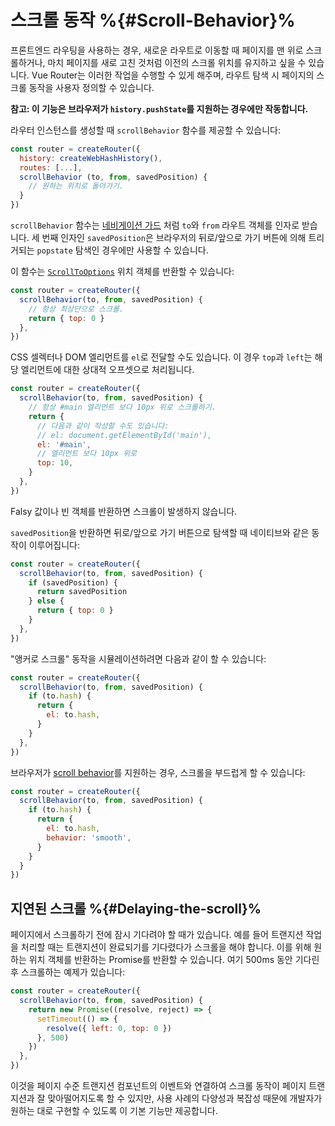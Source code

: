 # 스크롤 동작 %{#Scroll-Behavior}%

<VueSchoolLink v-if="false"
  href="https://vueschool.io/lessons/scroll-behavior"
  title="Learn how to customize scroll behavior"
/>

프론트엔드 라우팅을 사용하는 경우, 새로운 라우트로 이동할 때 페이지를 맨 위로 스크롤하거나, 마치 페이지를 새로 고친 것처럼 이전의 스크롤 위치를 유지하고 싶을 수 있습니다. Vue Router는 이러한 작업을 수행할 수 있게 해주며, 라우트 탐색 시 페이지의 스크롤 동작을 사용자 정의할 수 있습니다.

**참고: 이 기능은 브라우저가 `history.pushState`를 지원하는 경우에만 작동합니다.**

라우터 인스턴스를 생성할 때 `scrollBehavior` 함수를 제공할 수 있습니다:

```js
const router = createRouter({
  history: createWebHashHistory(),
  routes: [...],
  scrollBehavior (to, from, savedPosition) {
    // 원하는 위치로 돌아가기.
  }
})
```

`scrollBehavior` 함수는 [네비게이션 가드](./navigation-guards.md) 처럼 `to`와 `from` 라우트 객체를 인자로 받습니다. 세 번째 인자인 `savedPosition`은 브라우저의 뒤로/앞으로 가기 버튼에 의해 트리거되는 `popstate` 탐색인 경우에만 사용할 수 있습니다.

이 함수는 [`ScrollToOptions`](https://developer.mozilla.org/en-US/docs/Web/API/ScrollToOptions) 위치 객체를 반환할 수 있습니다:

```js
const router = createRouter({
  scrollBehavior(to, from, savedPosition) {
    // 항상 최상단으로 스크롤.
    return { top: 0 }
  },
})
```

CSS 셀렉터나 DOM 엘리먼트를 `el`로 전달할 수도 있습니다. 이 경우 `top`과 `left`는 해당 엘리먼트에 대한 상대적 오프셋으로 처리됩니다.

```js
const router = createRouter({
  scrollBehavior(to, from, savedPosition) {
    // 항상 #main 엘리먼트 보다 10px 위로 스크롤하기.
    return {
      // 다음과 같이 작성할 수도 있습니다:
      // el: document.getElementById('main'),
      el: '#main',
      // 엘리먼트 보다 10px 위로
      top: 10,
    }
  },
})
```

Falsy 값이나 빈 객체를 반환하면 스크롤이 발생하지 않습니다.

`savedPosition`을 반환하면 뒤로/앞으로 가기 버튼으로 탐색할 때 네이티브와 같은 동작이 이루어집니다:

```js
const router = createRouter({
  scrollBehavior(to, from, savedPosition) {
    if (savedPosition) {
      return savedPosition
    } else {
      return { top: 0 }
    }
  },
})
```

"앵커로 스크롤" 동작을 시뮬레이션하려면 다음과 같이 할 수 있습니다:

```js
const router = createRouter({
  scrollBehavior(to, from, savedPosition) {
    if (to.hash) {
      return {
        el: to.hash,
      }
    }
  },
})
```

브라우저가 [scroll behavior](https://developer.mozilla.org/en-US/docs/Web/API/ScrollToOptions/behavior)를 지원하는 경우, 스크롤을 부드럽게 할 수 있습니다:

```js
const router = createRouter({
  scrollBehavior(to, from, savedPosition) {
    if (to.hash) {
      return {
        el: to.hash,
        behavior: 'smooth',
      }
    }
  }
})
```

## 지연된 스크롤 %{#Delaying-the-scroll}%

페이지에서 스크롤하기 전에 잠시 기다려야 할 때가 있습니다. 예를 들어 트랜지션 작업을 처리할 때는 트랜지션이 완료되기를 기다렸다가 스크롤을 해야 합니다. 이를 위해 원하는 위치 객체를 반환하는 Promise를 반환할 수 있습니다. 여기 500ms 동안 기다린 후 스크롤하는 예제가 있습니다:

```js
const router = createRouter({
  scrollBehavior(to, from, savedPosition) {
    return new Promise((resolve, reject) => {
      setTimeout(() => {
        resolve({ left: 0, top: 0 })
      }, 500)
    })
  },
})
```

이것을 페이지 수준 트랜지션 컴포넌트의 이벤트와 연결하여 스크롤 동작이 페이지 트랜지션과 잘 맞아떨어지도록 할 수 있지만, 사용 사례의 다양성과 복잡성 때문에 개발자가 원하는 대로 구현할 수 있도록 이 기본 기능만 제공합니다.
